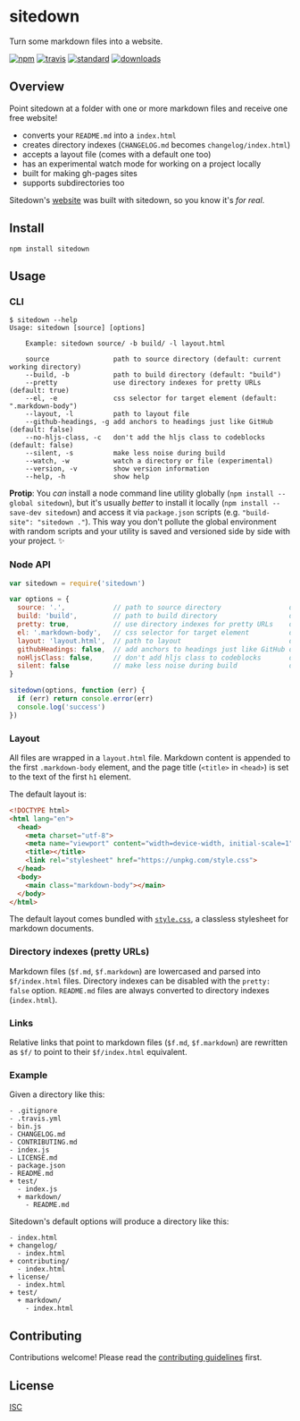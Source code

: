 # sitedown

Turn some markdown files into a website.

[![npm][npm-image]][npm-url]
[![travis][travis-image]][travis-url]
[![standard][standard-image]][standard-url]
[![downloads][downloads-image]][npm-url]

[npm-image]: https://img.shields.io/npm/v/sitedown.svg?style=flat-square
[npm-url]: https://www.npmjs.com/package/sitedown
[travis-image]: https://img.shields.io/travis/hypermodules/sitedown.svg?style=flat-square
[travis-url]: https://travis-ci.org/hypermodules/sitedown
[standard-image]: https://img.shields.io/badge/code%20style-standard-brightgreen.svg?style=flat-square
[standard-url]: http://standardjs.com/
[downloads-image]: https://img.shields.io/npm/dm/sitedown.svg?style=flat-square

## Overview

Point sitedown at a folder with one or more markdown files and receive one free website!

- converts your `README.md` into a `index.html`
- creates directory indexes (`CHANGELOG.md` becomes `changelog/index.html`)
- accepts a layout file (comes with a default one too)
- has an experimental watch mode for working on a project locally
- built for making gh-pages sites
- supports subdirectories too

Sitedown's [website](https://hypermodules.github.io/sitedown) was built with sitedown, so you know it's *for real*.

## Install

```
npm install sitedown
```

## Usage

### CLI

```console
$ sitedown --help
Usage: sitedown [source] [options]

    Example: sitedown source/ -b build/ -l layout.html

    source                path to source directory (default: current working directory)
    --build, -b           path to build directory (default: "build")
    --pretty              use directory indexes for pretty URLs (default: true)
    --el, -e              css selector for target element (default: ".markdown-body")
    --layout, -l          path to layout file
    --github-headings, -g add anchors to headings just like GitHub (default: false)
    --no-hljs-class, -c   don't add the hljs class to codeblocks (default: false)
    --silent, -s          make less noise during build
    --watch, -w           watch a directory or file (experimental)
    --version, -v         show version information
    --help, -h            show help
```

**Protip**: You *can* install a node command line utility globally (`npm install --global sitedown`), but it's usually *better* to install it locally (`npm install --save-dev sitedown`) and access it via `package.json` scripts (e.g. `"build-site": "sitedown ."`). This way you don't pollute the global environment with random scripts and your utility is saved and versioned side by side with your project. :sparkles:

### Node API

```js
var sitedown = require('sitedown')

var options = {
  source: '.',            // path to source directory                 default: cwd
  build: 'build',         // path to build directory                  default: 'build' in cwd
  pretty: true,           // use directory indexes for pretty URLs    default: true
  el: '.markdown-body',   // css selector for target element          default: '.markdown-body'
  layout: 'layout.html',  // path to layout                           default: none
  githubHeadings: false,  // add anchors to headings just like GitHub default: false
  noHljsClass: false,     // don't add hljs class to codeblocks       default: false
  silent: false           // make less noise during build             default: false
}

sitedown(options, function (err) {
  if (err) return console.error(err)
  console.log('success')
})
```

### Layout

All files are wrapped in a `layout.html` file. Markdown content is appended to the first `.markdown-body` element, and the page title (`<title>` in `<head>`) is set to the text of the first `h1` element.

The default layout is:

```html
<!DOCTYPE html>
<html lang="en">
  <head>
    <meta charset="utf-8">
    <meta name="viewport" content="width=device-width, initial-scale=1">
    <title></title>
    <link rel="stylesheet" href="https://unpkg.com/style.css">
  </head>
  <body>
    <main class="markdown-body"></main>
  </body>
</html>
```

The default layout comes bundled with [`style.css`](https://css-pkg.github.io/style.css), a classless stylesheet for markdown documents.

### Directory indexes (pretty URLs)

Markdown files (`$f.md`, `$f.markdown`) are lowercased and parsed into `$f/index.html` files. Directory indexes can be disabled with the `pretty: false` option. `README.md` files are always converted to directory indexes (`index.html`).

### Links

Relative links that point to markdown files (`$f.md`, `$f.markdown`) are rewritten as `$f/` to point to their `$f/index.html` equivalent.

### Example

Given a directory like this:

```
- .gitignore
- .travis.yml
- bin.js
- CHANGELOG.md
- CONTRIBUTING.md
- index.js
- LICENSE.md
- package.json
- README.md
+ test/
  - index.js
  + markdown/
    - README.md
```

Sitedown's default options will produce a directory like this:

```
- index.html
+ changelog/
  - index.html
+ contributing/
  - index.html
+ license/
  - index.html
+ test/
  + markdown/
    - index.html
```

## Contributing

Contributions welcome! Please read the [contributing guidelines](CONTRIBUTING.md) first.

## License

[ISC](LICENSE.md)
